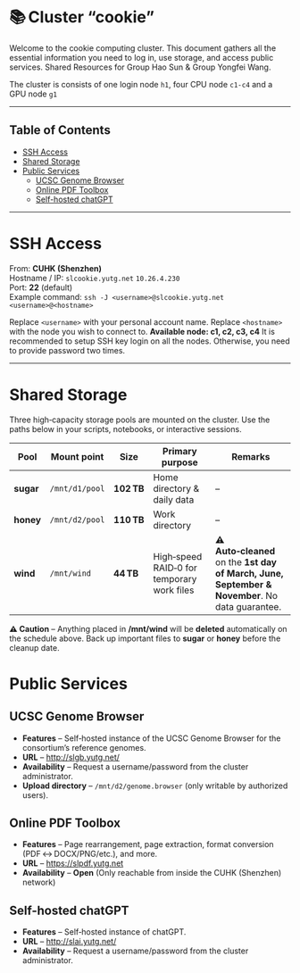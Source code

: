 
# 📚 Cluster “cookie”

Welcome to the cookie computing cluster. This document gathers all the essential information you need to log in, use storage, and access public services.
Shared Resources for Group Hao Sun & Group Yongfei Wang.

The cluster is consists of one login node `h1`, four CPU node `c1-c4` and a GPU node `g1`

--- 

## Table of Contents
- [SSH Access](#ssh-access)
- [Shared Storage](#shared-storage)
- [Public Services](#public-services)
  - [UCSC Genome Browser](#ucsc-genome-browser)
  - [Online PDF Toolbox](#online-pdf-toolbox)
  - [Self-hosted chatGPT](#self-hosted-chatgpt)
--- 

# SSH Access
From: **CUHK (Shenzhen)**  
Hostname / IP: `slcookie.yutg.net`  `10.26.4.230`  
Port: **22** (default)  
Example command: `ssh -J <username>@slcookie.yutg.net <username>@<hostname>`

Replace `<username>` with your personal account name.
Replace `<hostname>` with the node you wish to connect to. **Available node: c1, c2, c3, c4**
It is recommended to setup SSH key login on all the nodes. Otherwise, you need to provide password two times.

--- 

# Shared Storage
Three high‑capacity storage pools are mounted on the cluster. Use the paths below in your scripts, notebooks, or interactive sessions.

| Pool  | Mount point   | Size   | Primary purpose                     | Remarks |
|-------|---------------|--------|--------------------------------------|---------|
| **sugar** | `/mnt/d1/pool` | **102 TB** | Home directory & daily data | – |
| **honey** | `/mnt/d2/pool` | **110 TB** | Work directory | – |
| **wind**  | `/mnt/wind`    | **44 TB**  | High‑speed RAID‑0 for temporary work files | **⚠️ Auto‑cleaned** on the **1st day of March, June, September & November**. No data guarantee. |


**⚠️ Caution** – Anything placed in **/mnt/wind** will be **deleted** automatically on the schedule above. Back up important files to **sugar** or **honey** before the cleanup date.



# Public Services

## UCSC Genome Browser
- **Features** – Self‑hosted instance of the UCSC Genome Browser for the consortium’s reference genomes.  
- **URL** – <http://slgb.yutg.net/>  
- **Availability** – Request a username/password from the cluster administrator.  
- **Upload directory** – `/mnt/d2/genome.browser` (only writable by authorized users).  


## Online PDF Toolbox
- **Features** – Page rearrangement, page extraction, format conversion (PDF ↔ DOCX/PNG/etc.), and more.  
- **URL** – <https://slpdf.yutg.net>  
- **Availability** – **Open** (Only reachable from inside the CUHK (Shenzhen) network)

## Self-hosted chatGPT
- **Features** – Self‑hosted instance of chatGPT.
- **URL** – <http://slai.yutg.net/>  
- **Availability** – Request a username/password from the cluster administrator.
